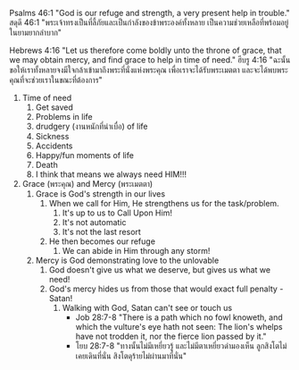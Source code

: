 
Psalms 46:1 "God is our refuge and strength, a very present help in trouble."
สดุดี 46:1 "พระเจ้าทรงเป็นที่ลี้ภัยและเป็นกำลังของข้าพระองค์ทั้งหลาย เป็นความช่วยเหลือที่พร้อมอยู่ในยามยากลำบาก"

Hebrews 4:16 "Let us therefore come boldly unto the throne of grace, that we may obtain mercy, and find grace to help in time of need."
ฮีบรู 4:16 "ฉะนั้นขอให้เราทั้งหลายจงมีใจกล้าเข้ามาถึงพระที่นั่งแห่งพระคุณ เพื่อเราจะได้รับพระเมตตา และจะได้พบพระคุณที่จะช่วยเราในขณะที่ต้องการ"

1. Time of need
    1. Get saved
    2. Problems in life
    3. drudgery (งานหนักที่น่าเบื่อ) of life
    4. Sickness
    5. Accidents
    6. Happy/fun moments of life
    7. Death
    8. I think that means we always need HIM!!!
2. Grace (พระคุณ) and Mercy (พระเมตตา)
    1. Grace is God's strength in our lives
        1. When we call for Him, He strengthens us for the task/problem.
            1. It's up to us to Call Upon Him!
            2. It's not automatic
            3. It's not the last resort
        2. He then becomes our refuge
            1. We can abide in Him through any storm!
    2. Mercy is God demonstrating love to the unlovable
        1. God doesn't give us what we deserve, but gives us what we need!
        2. God's mercy hides us from those that would exact full penalty - Satan!
            1. Walking with God, Satan can't see or touch us
                - Job 28:7-8 "There is a path which no fowl knoweth, and which the vulture's eye hath not seen: The lion's whelps have not trodden it, nor the fierce lion passed by it."
                - โยบ 28:7-8 "ทางนั้นไม่มีเหยี่ยวรู้ และไม่มีตาเหยี่ยวดำมองเห็น ลูกสิงโตไม่เคยเดินที่นั่น สิงโตดุร้ายไม่ผ่านมาที่นั่น"
